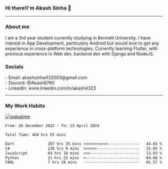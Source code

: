 <h3>Hi there!I'm Akash Sinha 👋</h3>

--- 

<h3>About me</h3>
I am a 3rd year student currently studying in Bennett University. I have interest in App Development, particulary Android but would love to get any experience in cross-platform technologies. Currently learning Flutter, with previous experience in Web dev, backend dev with Django and NodeJS.

<h3>Socials</h3>
 - Email: akashsinha432003@gmail.com<br>
 - Discord: @Akash8760<br>
 - LinkedIn: www.linkedin.com/in/akash4323<br>


---

<h3>My Work Habits</h3>

[![wakatime](https://wakatime.com/badge/user/938b2951-49cf-4810-9b9e-c17cde3d3343.svg)](https://wakatime.com/@938b2951-49cf-4810-9b9e-c17cde3d3343)

<!--START_SECTION:waka-->

```txt
From: 26 December 2022 - To: 22 April 2024

Total Time: 464 hrs 55 mins

Dart               207 hrs 35 mins >>>>>>>>>>>--------------   44.65 %
C#                 120 hrs 9 mins  >>>>>>-------------------   25.85 %
JavaScript         64 hrs 18 mins  >>>----------------------   13.83 %
Python             21 hrs 22 mins  >------------------------   04.60 %
YAML               7 hrs 18 mins   -------------------------   01.57 %
```

<!--END_SECTION:waka-->

